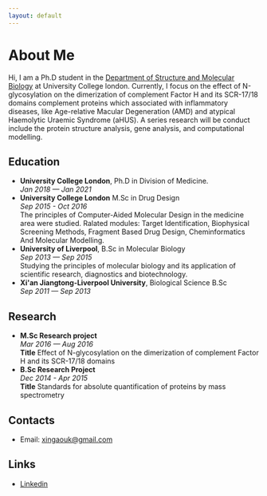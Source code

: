 ```yaml
---
layout: default
---
```


# About Me

Hi, I am a Ph.D student in the [Department of Structure and Molecular Biology](https://www.ucl.ac.uk/biosciences/departments/smb) at University College london. Currently, I focus on the effect of N-glycosylation on the dimerization of complement Factor H and its SCR-17/18 domains complement proteins which associated with inflammatory diseases, like Age-relative Macular Degeneration (AMD) and atypical Haemolytic Uraemic Syndrome (aHUS). A series research will be conduct include the protein structure analysis, gene analysis, and computational modelling. 

## Education
- **University College London**, Ph.D in Division of Medicine.
<br>_Jan 2018 — Jan 2021_  
- **University College London**  M.Sc in Drug Design
<br>_Sep 2015 - Oct 2016_
<br>The principles of Computer-Aided Molecular Design in the medicine area were studied. Ralated modules: Target Identification, Biophysical Screening Methods, Fragment Based Drug Design, Cheminformatics And Molecular Modelling.
- **University of Liverpool**, B.Sc in Molecular Biology
<br>_Sep 2013 — Sep 2015_
<br>Studying the principles of molecular biology and its application of scientific research, diagnostics and biotechnology. 
- **Xi'an Jiangtong-Liverpool University**, Biological Science B.Sc
<br>_Sep 2011 — Sep 2013_

## Research
- **M.Sc Research project**
<br>_Mar 2016 — Aug 2016_
<br> **Title** Effect of N-glycosylation on the dimerization of complement Factor H and its SCR-17/18 domains
- **B.Sc Research Project**
<br>_Dec 2014 - Apr 2015_
<br> **Title** Standards for absolute quantification of proteins by mass spectrometry


## Contacts

- Email: xingaouk@gmail.com

## Links

- [Linkedin](https://www.linkedin.com/in/xin-gao-5b0b80a3/)
